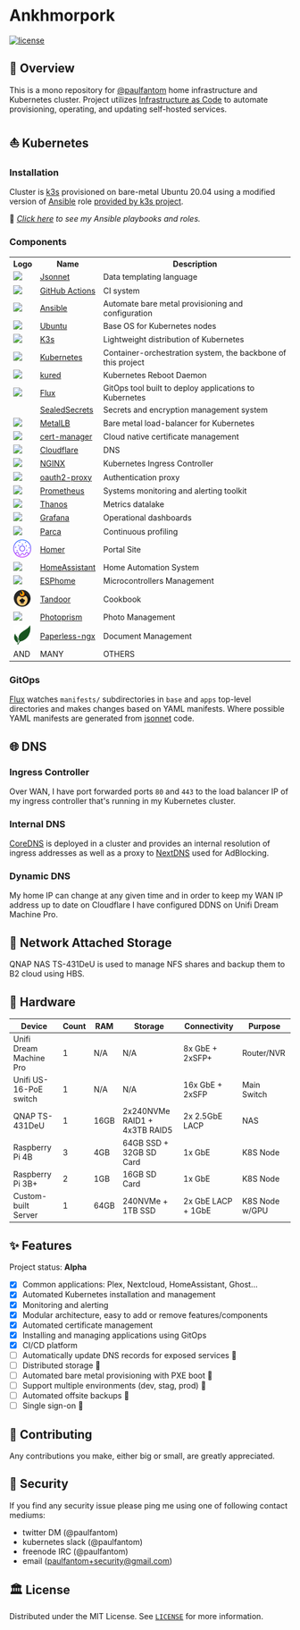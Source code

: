 # Ankhmorpork

<!-- [![document](https://img.shields.io/website?label=document&logo=gitbook&logoColor=white&style=flat-square&url=https%3A%2F%2Fdocs.thaum.xyz)](https://docs.thaum.xyz) -->
[![license](https://img.shields.io/github/license/thaum-xyz/ankhmorpork?style=flat-square&logo=mit&logoColor=white)](https://github.com/thaum-xyz/ankhmorpork/blob/master/LICENSE)

## 📖 Overview

This is a mono repository for [@paulfantom](https://github.com/paulfantom) home infrastructure and Kubernetes cluster.
Project utilizes [Infrastructure as Code](https://en.wikipedia.org/wiki/Infrastructure_as_code) to automate provisioning, operating, and updating self-hosted services.

## ⛵ Kubernetes

### Installation

Cluster is [k3s](https://k3s.io/) provisioned on bare-metal Ubuntu 20.04 using a modified version of [Ansible](https://www.ansible.com/) role [provided by k3s project](https://github.com/k3s-io/k3s-ansible).

🔸 _[Click here](./metal/) to see my Ansible playbooks and roles._

### Components

<table>
  <tr>
    <th>Logo</th>
    <th>Name</th>
    <th>Description</th>
  </tr>
  <tr>
    <td><img width="32" src="https://jsonnet.org/img/isologo.svg"></td>
    <td><a href="https://jsonnet.org">Jsonnet</a></td>
    <td>Data templating language</td>
  </tr>
  <tr>
    <td><img width="32" src="https://avatars.githubusercontent.com/u/44036562?s=200&v=4"></td>
    <td><a href="https://github.com/features/actions">GitHub Actions</a></td>
    <td>CI system</td>
  </tr>
  <tr>
    <td><img width="32" src="https://simpleicons.org/icons/ansible.svg"></td>
    <td><a href="https://www.ansible.com">Ansible</a></td>
    <td>Automate bare metal provisioning and configuration</td>
  </tr>
  <tr>
    <td><img width="32" src="https://upload.wikimedia.org/wikipedia/commons/a/ab/Logo-ubuntu_cof-orange-hex.svg"></td>
    <td><a href="https://ubuntu.com">Ubuntu</a></td>
    <td>Base OS for Kubernetes nodes</td>
  </tr>
  <tr>
    <td><img width="32" src="https://cncf-branding.netlify.app/img/projects/k3s/icon/color/k3s-icon-color.svg"></td>
    <td><a href="https://k3s.io">K3s</a></td>
    <td>Lightweight distribution of Kubernetes</td>
  </tr>
  <tr>
    <td><img width="32" src="https://cncf-branding.netlify.app/img/projects/kubernetes/icon/color/kubernetes-icon-color.svg"></td>
    <td><a href="https://kubernetes.io">Kubernetes</a></td>
    <td>Container-orchestration system, the backbone of this project</td>
  </tr>
  <tr>
    <td><img width="32" src="https://kured.dev/img/kured.png"></td>
    <td><a href="https://github.com/weaveworks/kured">kured</a></td>
    <td>Kubernetes Reboot Daemon</td>
  </tr>
  <tr>
    <td><img width="32" src="https://cncf-branding.netlify.app/img/projects/flux/icon/color/flux-icon-color.svg"></td>
    <td><a href="https://fluxcd.io/">Flux</a></td>
    <td>GitOps tool built to deploy applications to Kubernetes</td>
  </tr>
  <tr>
    <td></td>
    <td><a href="https://github.com/bitnami-labs/sealed-secrets">SealedSecrets</a></td>
    <td>Secrets and encryption management system</td>
  </tr>
  <tr>
    <td><img width="32" src="https://avatars.githubusercontent.com/u/60239468?s=200&v=4"></td>
    <td><a href="https://metallb.org">MetalLB</a></td>
    <td>Bare metal load-balancer for Kubernetes</td>
  </tr>
  <tr>
    <td><img width="32" src="https://github.com/jetstack/cert-manager/raw/master/logo/logo.png"></td>
    <td><a href="https://cert-manager.io">cert-manager</a></td>
    <td>Cloud native certificate management</td>
  </tr>
  <tr>
    <td><img width="32" src="https://avatars.githubusercontent.com/u/314135?s=200&v=4"></td>
    <td><a href="https://www.cloudflare.com">Cloudflare</a></td>
    <td>DNS</td>
  </tr>
  <tr>
    <td><img width="32" src="https://avatars.githubusercontent.com/u/1412239?s=200&v=4"></td>
    <td><a href="https://www.nginx.com">NGINX</a></td>
    <td>Kubernetes Ingress Controller</td>
  </tr>
  <tr>
    <td><img width="32" src="https://raw.githubusercontent.com/oauth2-proxy/oauth2-proxy/master/docs/static/img/logos/OAuth2_Proxy_horizontal.svg"></td>
    <td><a href="https://oauth2-proxy.github.io/oauth2-proxy/">oauth2-proxy</a></td>
    <td>Authentication proxy</td>
  </tr>
  <tr>
    <td><img width="32" src="https://cncf-branding.netlify.app/img/projects/prometheus/icon/color/prometheus-icon-color.svg"></td>
    <td><a href="https://prometheus.io">Prometheus</a></td>
    <td>Systems monitoring and alerting toolkit</td>
  </tr>
  <tr>
    <td><img width="32" src="https://cncf-branding.netlify.app/img/projects/thanos/icon/color/thanos-icon-color.svg"></td>
    <td><a href="https://thanos.io">Thanos</a></td>
    <td>Metrics datalake</td>
  </tr>
  <tr>
    <td><img width="32" src="https://grafana.com/static/img/menu/grafana2.svg"></td>
    <td><a href="https://grafana.com">Grafana</a></td>
    <td>Operational dashboards</td>
  </tr>
  <tr>
    <td><img width="32" src="https://avatars.githubusercontent.com/u/86306284?s=200&v=4"></td>
    <td><a href="https://parca.dev">Parca</a></td>
    <td>Continuous profiling</td>
  </tr>
  <!-- <tr>
    <td><img width="32" src="https://github.com/grafana/loki/blob/main/docs/sources/logo.png?raw=true"></td>
    <td><a href="https://grafana.com/oss/loki">Loki</a></td>
    <td>Log aggregation system</td>
  </tr> -->
  <tr>
    <td><img width="32" src="https://raw.githubusercontent.com//bastienwirtz/homer/main/public/logo.png"></td>
    <td><a href="https://github.com/bastienwirtz/homer">Homer</a></td>
    <td>Portal Site</td>
  </tr>
  <tr>
    <td><img width="32" src="https://upload.wikimedia.org/wikipedia/commons/6/6e/Home_Assistant_Logo.svg"></td>
    <td><a href="https://www.home-assistant.io/">HomeAssistant</a></td>
    <td>Home Automation System</td>
  </tr>
  <tr>
    <td><img width="32" src="https://esphome.io/_images/logo.png"></td>
    <td><a href="https://esphome.io/">ESPhome</a></td>
    <td>Microcontrollers Management</td>
  </tr>
  <tr>
    <td><img width="32" src="https://raw.githubusercontent.com/TandoorRecipes/recipes/develop/docs/logo_color.svg"></td>
    <td><a href="https://tandoor.dev/">Tandoor</a></td>
    <td>Cookbook</td>
  </tr>
  <tr>
    <td><img width="32" src="https://avatars.githubusercontent.com/u/32436079?s=400&v=4"></td>
    <td><a href="https://photoprism.app/">Photoprism</a></td>
    <td>Photo Management</td>
  </tr>
  <tr>
    <td><img width="32" src="https://raw.githubusercontent.com/linuxserver/docker-templates/master/linuxserver.io/img/paperless-ngx-logo.png"></td>
    <td><a href="https://paperless-ngx.readthedocs.io/en/latest/">Paperless-ngx</a></td>
    <td>Document Management</td>
  </tr>
  <tr>
    <td>AND</td>
    <td>MANY</td>
    <td>OTHERS</td>
  </tr>
</table>

### GitOps

[Flux](https://github.com/fluxcd/flux2) watches `manifests/` subdirectories in `base` and `apps` top-level directories and makes changes based on YAML manifests. Where possible YAML manifests are generated from [jsonnet](https://jsonnet.org/) code.

## 🌐 DNS

### Ingress Controller

Over WAN, I have port forwarded ports `80` and `443` to the load balancer IP of my ingress controller that's running in my Kubernetes cluster.

### Internal DNS

[CoreDNS](https://github.com/coredns/coredns) is deployed in a cluster and provides an internal resolution of ingress addresses as well as a proxy to [NextDNS](https://nextdns.io/) used for AdBlocking.

### Dynamic DNS

My home IP can change at any given time and in order to keep my WAN IP address up to date on Cloudflare I have configured DDNS on Unifi Dream Machine Pro.

## 💽 Network Attached Storage

QNAP NAS TS-431DeU is used to manage NFS shares and backup them to B2 cloud using HBS.

## 🔧 Hardware

| Device                  | Count | RAM   | Storage                       | Connectivity       | Purpose        |
|-------------------------|-------|-------|-------------------------------|--------------------|----------------|
| Unifi Dream Machine Pro | 1     | N/A   | N/A                           | 8x GbE + 2xSFP+    | Router/NVR     |
| Unifi US-16-PoE switch  | 1     | N/A   | N/A                           | 16x GbE + 2xSFP    | Main Switch    |
| QNAP TS-431DeU          | 1     | 16GB  | 2x240NVMe RAID1 + 4x3TB RAID5 | 2x 2.5GbE LACP     | NAS            |
| Raspberry Pi 4B         | 3     | 4GB   | 64GB SSD + 32GB SD Card       | 1x GbE             | K8S Node       |
| Raspberry Pi 3B+        | 2     | 1GB   | 16GB SD Card                  | 1x GbE             | K8S Node       |
| Custom-built Server     | 1     | 64GB  | 240NVMe + 1TB SSD             | 2x GbE LACP + 1GbE | K8S Node w/GPU |

## ✨ Features

Project status: **Alpha**

- [x] Common applications: Plex, Nextcloud, HomeAssistant, Ghost...
- [x] Automated Kubernetes installation and management
- [x] Monitoring and alerting
- [x] Modular architecture, easy to add or remove features/components
- [x] Automated certificate management
- [x] Installing and managing applications using GitOps
- [x] CI/CD platform
- [ ] Automatically update DNS records for exposed services 🚧
- [ ] Distributed storage 🚧
- [ ] Automated bare metal provisioning with PXE boot 🚧
- [ ] Support multiple environments (dev, stag, prod) 🚧
- [ ] Automated offsite backups 🚧
- [ ] Single sign-on 🚧

## 🤝 Contributing

Any contributions you make, either big or small, are greatly appreciated.

## 🔏 Security

If you find any security issue please ping me using one of following contact mediums:
- twitter DM (@paulfantom)
- kubernetes slack (@paulfantom)
- freenode IRC (@paulfantom)
- email (paulfantom+security@gmail.com)

## 🏛️ License

Distributed under the MIT License. See [`LICENSE`](LICENSE) for more information.
